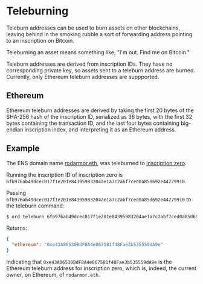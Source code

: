 Teleburning
===========

Teleburn addresses can be used to burn assets on other blockchains, leaving
behind in the smoking rubble a sort of forwarding address pointing to an
inscription on Bitcoin.

Teleburning an asset means something like, "I'm out. Find me on Bitcoin."

Teleburn addresses are derived from inscription IDs. They have no corresponding
private key, so assets sent to a teleburn address are burned. Currently, only
Ethereum teleburn addresses are suppported.

Ethereum
--------

Ethereum teleburn addresses are derived by taking the first 20 bytes of the
SHA-256 hash of the inscription ID, serialized as 36 bytes, with the first 32
bytes containing the transaction ID, and the last four bytes containing
big-endian inscription index, and interpreting it as an Ethereum address.

Example
-------

The ENS domain name [rodarmor.eth](https://app.ens.domains/rodarmor.eth), was
teleburned to [inscription
zero](https://ordinals.com/inscription/6fb976ab49dcec017f1e201e84395983204ae1a7c2abf7ced0a85d692e442799i0).

Running the inscription ID of inscription zero is
`6fb976ab49dcec017f1e201e84395983204ae1a7c2abf7ced0a85d692e442799i0`.

Passing `6fb976ab49dcec017f1e201e84395983204ae1a7c2abf7ced0a85d692e442799i0` to
the teleburn command:

```bash
$ ord teleburn 6fb976ab49dcec017f1e201e84395983204ae1a7c2abf7ced0a85d692e442799i0
```

Returns:

```json
{
  "ethereum": "0xe43A06530BdF8A4e067581f48Fae3b535559dA9e"
}
```

Indicating that `0xe43A06530BdF8A4e067581f48Fae3b535559dA9e` is the Ethereum
teleburn address for inscription zero, which is, indeed, the current owner, on
Ethereum, of `rodarmor.eth`.
